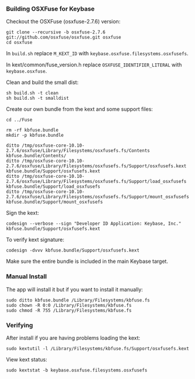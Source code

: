 
### Building OSXFuse for Keybase

Checkout the OSXFuse (osxfuse-2.7.6) version:

    git clone --recursive -b osxfuse-2.7.6 git://github.com/osxfuse/osxfuse.git osxfuse
    cd osxfuse

In `build.sh` replace `M_KEXT_ID` with `keybase.osxfuse.filesystems.osxfusefs`.

In kext/common/fuse_version.h replace `OSXFUSE_IDENTIFIER_LITERAL` with `keybase.osxfuse`.

Clean and build the small dist:

    sh build.sh -t clean
    sh build.sh -t smalldist

Create our own bundle from the kext and some support files:

    cd ../Fuse

    rm -rf kbfuse.bundle
    mkdir -p kbfuse.bundle

    ditto /tmp/osxfuse-core-10.10-2.7.6/osxfuse/Library/Filesystems/osxfusefs.fs/Contents kbfuse.bundle/Contents/
    ditto /tmp/osxfuse-core-10.10-2.7.6/osxfuse/Library/Filesystems/osxfusefs.fs/Support/osxfusefs.kext kbfuse.bundle/Support/osxfusefs.kext
    ditto /tmp/osxfuse-core-10.10-2.7.6/osxfuse/Library/Filesystems/osxfusefs.fs/Support/load_osxfusefs kbfuse.bundle/Support/load_osxfusefs
    ditto /tmp/osxfuse-core-10.10-2.7.6/osxfuse/Library/Filesystems/osxfusefs.fs/Support/mount_osxfusefs kbfuse.bundle/Support/mount_osxfusefs

Sign the kext:

    codesign --verbose --sign "Developer ID Application: Keybase, Inc." kbfuse.bundle/Support/osxfusefs.kext

To verify kext signature:

    codesign -dvvv kbfuse.bundle/Support/osxfusefs.kext

Make sure the entire bundle is included in the main Keybase target.

### Manual Install

The app will install it but if you want to install it manually:

    sudo ditto kbfuse.bundle /Library/Filesystems/kbfuse.fs
    sudo chown -R 0:0 /Library/Filesystems/kbfuse.fs
    sudo chmod -R 755 /Library/Filesystems/kbfuse.fs

### Verifying

After install if you are having problems loading the kext:

    sudo kextutil -l /Library/Filesystems/kbfuse.fs/Support/osxfusefs.kext

View kext status:

    sudo kextstat -b keybase.osxfuse.filesystems.osxfusefs

